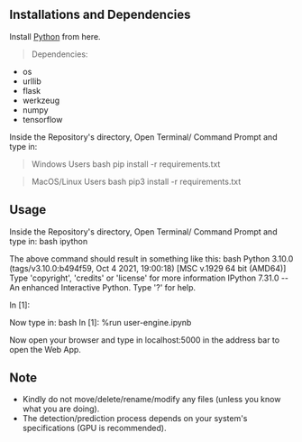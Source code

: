 ## Installations and Dependencies

Install [Python](https://www.python.org) from here.
> Dependencies:
- os
- urllib
- flask
- werkzeug
- numpy
- tensorflow

Inside the Repository's directory, Open Terminal/ Command Prompt and type in:

> Windows Users
bash
pip install -r requirements.txt


> MacOS/Linux Users
bash
pip3 install -r requirements.txt


## Usage

Inside the Repository's directory, Open Terminal/ Command Prompt and type in:
bash
ipython


The above command should result in something like this:
bash
Python 3.10.0 (tags/v3.10.0:b494f59, Oct  4 2021, 19:00:18) [MSC v.1929 64 bit (AMD64)]
Type 'copyright', 'credits' or 'license' for more information
IPython 7.31.0 -- An enhanced Interactive Python. Type '?' for help.

In [1]:


Now type in:
bash
In [1]: %run user-engine.ipynb


Now open your browser and type in localhost:5000 in the address bar to open the Web App.

## Note

- Kindly do not move/delete/rename/modify any files (unless you know what you are doing).
- The detection/prediction process depends on your system's specifications (GPU is recommended).
